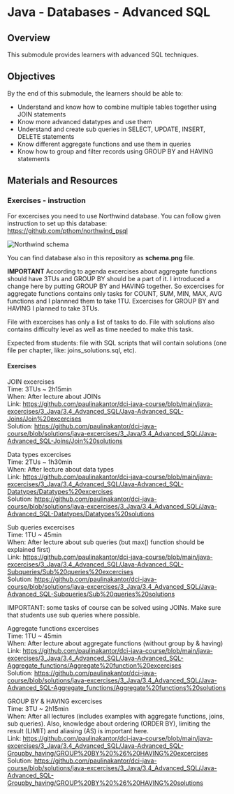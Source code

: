 # Java - Databases - Advanced SQL

## Overview
This submodule provides learners with advanced SQL techniques.

## Objectives
By the end of this submodule, the learners should be able to:

* Understand and know how to combine multiple tables together using JOIN statements
* Know more advanced datatypes and use them
* Understand and create sub queries in SELECT, UPDATE, INSERT, DELETE statements
* Know different aggregate functions and use them in queries
* Know how to group and filter records using GROUP BY and HAVING statements

## Materials and Resources

### Exercises - instruction
For excercises you need to use Northwind database.
You can follow given instruction to set up this database: https://github.com/pthom/northwind_psql

![Northwind schema](https://www.google.com/url?sa=i&url=https%3A%2F%2Fdocs.yugabyte.com%2Flatest%2Fsample-data%2Fnorthwind%2F&psig=AOvVaw1Ud47xUNm2Z97C-RhC-Tdw&ust=1631386356487000&source=images&cd=vfe&ved=0CAkQjRxqFwoTCOi82_SJ9fICFQAAAAAdAAAAABAD)

You can find database also in this repository as **schema.png** file.

**IMPORTANT**
According to agenda excercises about aggregate functions should have 3TUs and GROUP BY should be a part of it. 
I introduced a change here by putting GROUP BY and HAVING together. So excercises for aggregate functions contains only tasks for COUNT, SUM, MIN, MAX, AVG functions and I plannned them to take 1TU. Excercises for GROUP BY and HAVING I planned to take 3TUs.

File with excercises has only a list of tasks to do.
File with solutions also contains difficulty level as well as time needed to make this task.

Expected from students: file with SQL scripts that will contain solutions (one file per chapter, like: joins_solutions.sql, etc).

#### Exercises

JOIN excercises  
Time: 3TUs ~ 2h15min  
When: After lecture about JOINs  
Link: https://github.com/paulinakantor/dci-java-course/blob/main/java-excercises/3_Java/3.4_Advanced_SQL/Java-Advanced_SQL-Joins/Join%20excercises  
Solution: https://github.com/paulinakantor/dci-java-course/blob/solutions/java-excercises/3_Java/3.4_Advanced_SQL/Java-Advanced_SQL-Joins/Join%20solutions   
 
Data types excercises  
Time: 2TUs ~ 1h30min  
When: After lecture about data types  
Link: https://github.com/paulinakantor/dci-java-course/blob/main/java-excercises/3_Java/3.4_Advanced_SQL/Java-Advanced_SQL-Datatypes/Datatypes%20excercises  
Solution: https://github.com/paulinakantor/dci-java-course/blob/solutions/java-excercises/3_Java/3.4_Advanced_SQL/Java-Advanced_SQL-Datatypes/Datatypes%20solutions  
  
Sub queries excercises  
Time: 1TU ~ 45min  
When: After lecture about sub queries (but max() function should be explained first)  
Link: https://github.com/paulinakantor/dci-java-course/blob/main/java-excercises/3_Java/3.4_Advanced_SQL/Java-Advanced_SQL-Subqueries/Sub%20queries%20excercises  
Solution: https://github.com/paulinakantor/dci-java-course/blob/solutions/java-excercises/3_Java/3.4_Advanced_SQL/Java-Advanced_SQL-Subqueries/Sub%20queries%20solutions  

IMPORTANT: some tasks of course can be solved using JOINs. Make sure that students use sub queries where possible.

Aggregate functions excercises  
Time: 1TU ~ 45min  
When: After lecture about aggregate functions (without group by & having)  
Link: https://github.com/paulinakantor/dci-java-course/blob/main/java-excercises/3_Java/3.4_Advanced_SQL/Java-Advanced_SQL-Aggregate_functions/Aggregate%20function%20excercises  
Solution: https://github.com/paulinakantor/dci-java-course/blob/solutions/java-excercises/3_Java/3.4_Advanced_SQL/Java-Advanced_SQL-Aggregate_functions/Aggregate%20functions%20solutions  

GROUP BY & HAVING excercises  
Time: 3TU ~ 2h15min   
When: After all lectures (includes examples with aggregate functions, joins, sub queries). Also, knowledge about ordering (ORDER BY), limiting the result (LIMIT) and aliasing (AS) is important here.  
Link: https://github.com/paulinakantor/dci-java-course/blob/main/java-excercises/3_Java/3.4_Advanced_SQL/Java-Advanced_SQL-Groupby_having/GROUP%20BY%20%26%20HAVING%20excercises  
Solution: https://github.com/paulinakantor/dci-java-course/blob/solutions/java-excercises/3_Java/3.4_Advanced_SQL/Java-Advanced_SQL-Groupby_having/GROUP%20BY%20%26%20HAVING%20solutions  
